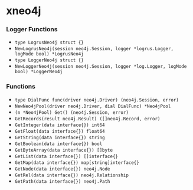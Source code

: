 # xneo4j

### Logger Functions

+ `type LogrusNeo4j struct {}`
+ `NewLogrusNeo4j(session neo4j.Session, logger *logrus.Logger, logMode bool) *LogrusNeo4j`
+ `type LoggerNeo4j struct {}`
+ `NewLoggerNeo4j(session neo4j.Session, logger *log.Logger, logMode bool) *LoggerNeo4j`

### Functions

+ `type DialFunc func(driver neo4j.Driver) (neo4j.Session, error)`
+ `NewNeo4jPool(driver neo4j.Driver, dial DialFunc) *Neo4jPool`
+ `(n *Neo4jPool) Get() (neo4j.Session, error)`
+ `GetRecords(result neo4j.Result) ([]neo4j.Record, error)`
+ `GetInteger(data interface{}) int64`
+ `GetFloat(data interface{}) float64`
+ `GetString(data interface{}) string`
+ `GetBoolean(data interface{}) bool`
+ `GetByteArray(data interface{}) []byte`
+ `GetList(data interface{}) []interface{}`
+ `GetMap(data interface{}) map[string]interface{}`
+ `GetNode(data interface{}) neo4j.Node`
+ `GetRel(data interface{}) neo4j.Relationship`
+ `GetPath(data interface{}) neo4j.Path`
